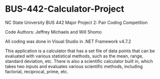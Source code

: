 # BUS-442-Calculator-Project

NC State University BUS 442 Major Project 2: Pair Coding Competition

Code Authors: Jeffrey Michaels and Will Shomo

All coding was done in Visual Studio in .NET Framework v4.7.2

This application is a calculator that has a set file of data points that can be evaluated with various statistical methods, such as the mean, range, standard deviation, etc. There is also a scientific calculator built in, which takes two inputs and evaluates various scientific methods, including factorial, reciprocal, prime, etc.

